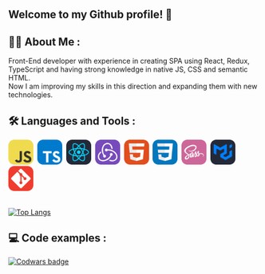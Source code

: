## Welcome to my Github profile! 👋

## :man_technologist: About Me :
Front-End developer with experience in creating SPA using React, Redux, TypeScript and having strong knowledge in native JS, CSS and semantic HTML.<br/>
Now I am improving my skills in this direction and expanding them with new technologies.

## :hammer_and_wrench: Languages and Tools :
<div>
  <img src="https://github.com/tandpfun/skill-icons/blob/main/icons/JavaScript.svg" title="JavaScript" alt="JavaScript" width="50" height="50"/>&nbsp;
  <img src="https://github.com/tandpfun/skill-icons/blob/main/icons/TypeScript.svg" title="TypeScript" alt="TypeScript" width="50" height="50"/>&nbsp;
  <img src="https://github.com/tandpfun/skill-icons/blob/main/icons/React-Dark.svg" title="React" alt="React" width="50" height="50"/>&nbsp;
  <img src="https://github.com/tandpfun/skill-icons/blob/main/icons/Redux.svg" title="Redux" alt="Redux " width="50" height="50"/>&nbsp;
  <img src="https://github.com/tandpfun/skill-icons/blob/main/icons/HTML.svg" title="HTML5" alt="HTML" width="50" height="50"/>&nbsp;
  <img src="https://github.com/tandpfun/skill-icons/blob/main/icons/CSS.svg"  title="CSS3" alt="CSS" width="50" height="50"/>&nbsp;
  <img src="https://github.com/tandpfun/skill-icons/blob/main/icons/Sass.svg"  title="Sass" alt="Sass" width="50" height="50"/>&nbsp;
  <img src="https://github.com/tandpfun/skill-icons/blob/main/icons/MaterialUI-Dark.svg" title="Material UI" alt="Material UI" width="50" height="50"/>&nbsp;
  <img src="https://github.com/tandpfun/skill-icons/blob/main/icons/Git.svg" title="Git" **alt="Git" width="50" height="50"/>
</div>
<br/>

[![Top Langs](https://github-readme-stats.vercel.app/api/top-langs/?username=MaksimSinicbIn&layout=compact&theme=vision-friendly-dark)](https://github.com/anuraghazra/github-readme-stats)

## :computer: Code examples :
[![Codwars badge](https://www.codewars.com/users/Maksim_SinicbIn/badges/large?theme=dark)](https://www.codewars.com/users/Maksim_SinicbIn) <br/>

<!--
**MaksimSinicbIn/MaksimSinicbIn** is a ✨ _special_ ✨ repository because its `README.md` (this file) appears on your GitHub profile.

Here are some ideas to get you started:

- 🔭 I’m currently working on ...
- 🌱 I’m currently learning ...
- 👯 I’m looking to collaborate on ...
- 🤔 I’m looking for help with ...
- 💬 Ask me about ...
- 📫 How to reach me: ...
- 😄 Pronouns: ...
- ⚡ Fun fact: ...
-->
